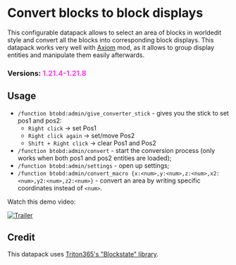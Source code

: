 # Convert blocks to block displays
This configurable datapack allows to select an area of blocks in worldedit style and convert all the blocks into corresponding block displays. This datapack works very well with [Axiom](https://modrinth.com/mod/axiom) mod, as it allows to group display entities and manipulate them easily afterwards.

### Versions: <FONT COLOR="#ff39eb">1.21.4-1.21.8</FONT>

## Usage
- `/function btobd:admin/give_converter_stick` - gives you the stick to set pos1 and pos2:
  - `Right click` → set Pos1
  - `Right click again` → set/move Pos2
  - `Shift + Right click` → clear Pos1 and Pos2
- `/function btobd:admin/convert` - start the conversion process (only works when both pos1 and pos2 entities are loaded);
- `/function btobd:admin/settings` - open up settings;
- `/function btobd:admin/convert_macro {x:<num>,y:<num>,z:<num>,x2:<num>,y2:<num>,z2:<num>}` - convert an area by writing specific coordinates instead of `<num>`.

Watch this demo video:

[![Trailer](https://img.youtube.com/vi/W_AcC19raRo/0.jpg)](https://www.youtube.com/watch?v=W_AcC19raRo)


## Credit
This datapack uses [Triton365's "Blockstate" library](https://github.com/Triton365/BlockState).